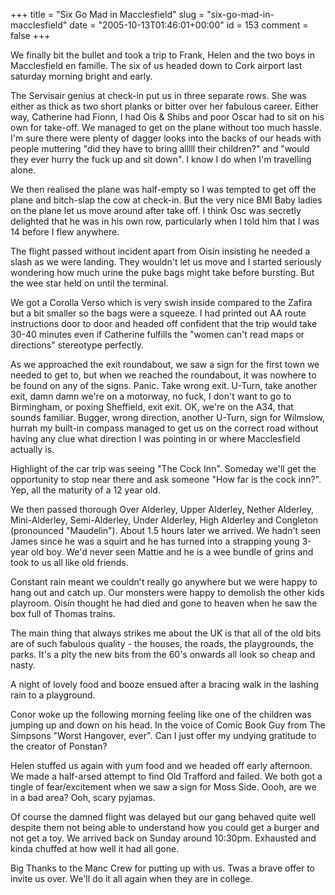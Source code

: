 +++
title = "Six Go Mad in Macclesfield"
slug = "six-go-mad-in-macclesfield"
date = "2005-10-13T01:46:01+00:00"
id = 153
comment = false
+++

We finally bit the bullet and took a trip to Frank, Helen and the two boys in Macclesfield en famille. The six of us headed down to Cork airport last saturday morning bright and early. 

The Servisair genius at check-in put us in three separate rows. She was either as thick as two short planks or bitter over her fabulous career. Either way, Catherine had Fionn, I had Ois & Shibs and poor Oscar had to sit on his own for take-off. We managed to get on the plane without too much hassle. I'm sure there were plenty of dagger looks into the backs of our heads with people muttering "did they have to bring alllll their children?" and "would they ever hurry the fuck up and sit down". I know I do when I'm travelling alone.

We then realised the plane was half-empty so I was tempted to get off the plane and bitch-slap the cow at check-in. But the very nice BMI Baby ladies on the plane let us move around after take off. I think Osc was secretly delighted that he was in his own row, particularly when I told him that I was 14 before I flew anywhere.

The flight passed without incident apart from Oisín insisting he needed a slash as we were landing. They wouldn't let us move and I started seriously wondering how much urine the puke bags might take before bursting. But the wee star held on until the terminal.

We got a Corolla Verso which is very swish inside compared to the Zafira but a bit smaller so the bags were a squeeze. I had printed out AA route instructions door to door and headed off confident that the trip would take 30-40 minutes even if Catherine fulfills the "women can't read maps or directions" stereotype perfectly. 

As we approached the exit roundabout, we saw a sign for the first town we needed to get to, but when we reached the roundabout, it was nowhere to be found on any of the signs. Panic. Take wrong exit. U-Turn, take another exit, damn damn we're on a motorway, no fuck, I don't want to go to Birmingham, or poxing Sheffield, exit exit. OK, we're on the A34, that sounds familiar. Bugger, wrong direction, another U-Turn, sign for Wilmslow, hurrah my built-in compass managed to get us on the correct road  without having any clue what direction I was pointing in or where Macclesfield actually is.

Highlight of the car trip was seeing "The Cock Inn". Someday we'll get the opportunity to stop near there and ask someone "How far is the cock inn?". Yep, all the maturity of a 12 year old.

We then passed thorough Over Alderley, Upper Alderley, Nether Alderley, Mini-Alderley, Semi-Alderley, Under Alderley, High Alderley and Congleton (pronounced "Maudelin"). About 1.5 hours later we arrived. We hadn't seen James since he was a squirt and he has turned into a strapping young 3-year old boy. We'd never  seen Mattie and he is a wee bundle of grins and took to us all like old friends.

Constant rain meant we couldn't really go anywhere but we were happy to hang out and catch up. Our monsters were happy to demolish the other kids playroom. Oisín thought he had died and gone to heaven when he saw the box full of Thomas trains.

The main thing that always strikes me about the UK is that all of the old bits are of such fabulous quality - the houses, the roads, the playgrounds, the parks. It's a pity the new bits from the 60's onwards all look so cheap and nasty.

A night of lovely food and booze ensued after a bracing walk in the lashing rain to a playground.

Conor woke up the following morning feeling like one of the children was jumping up and down on his head. In the voice of Comic Book Guy from The Simpsons "Worst Hangover, ever". Can I just offer my undying gratitude to the creator of Ponstan?

Helen stuffed us again with yum food and we headed off early afternoon. We made a half-arsed attempt to find Old Trafford and failed. We both got a tingle of fear/excitement when we saw a sign for Moss Side. Oooh, are we in a bad area? Ooh, scary pyjamas.

Of course the damned flight was delayed but our gang behaved quite well despite them not being able to understand how you could get a burger and not get a toy. We arrived back on Sunday around 10:30pm. Exhausted and kinda chuffed at how well it had all gone.

Big Thanks to the Manc Crew for putting up with us. Twas a brave offer to invite us over. We'll do it all again when they are in college.
